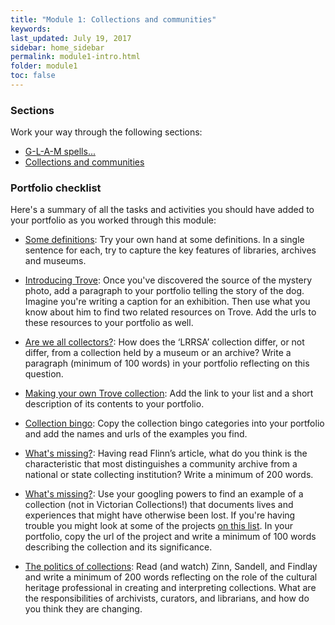 ```yaml
---
title: "Module 1: Collections and communities"
keywords: 
last_updated: July 19, 2017
sidebar: home_sidebar
permalink: module1-intro.html
folder: module1
toc: false
---
```


### Sections

Work your way through the following sections:

* [G-L-A-M spells...](module1-GLAM.html)
* [Collections and communities](module1-communities.html)


### Portfolio checklist

Here's a summary of all the tasks and activities you should have added to your portfolio as you worked through this module:

* [Some definitions](module1-GLAM.html#some-definitions): Try your own hand at some definitions. In a single sentence for each, try to capture the key features of libraries, archives and museums.

* [Introducing Trove](module1-GLAM.html#introducing-trove): Once you've discovered the source of the mystery photo, add a paragraph to your portfolio telling the story of the dog. Imagine you're writing a caption for an exhibition. Then use what you know about him to find two related resources on Trove. Add the urls to these resources to your portfolio as well.

* [Are we all collectors?](module1-GLAM.html#are-we-all-collectors): How does the ‘LRRSA’ collection differ, or not differ, from a collection held by a museum or an archive? Write a paragraph (minimum of 100 words) in your portfolio reflecting on this question.

* [Making your own Trove collection](module1-GLAM.html#making-your-own-trove-collection): Add the link to your list and a short description of its contents to your portfolio.

* [Collection bingo](module1-communities.html#collection-bingo): Copy the collection bingo categories into your portfolio and add the names and urls of the examples you find.

* [What's missing?](module1-communities.html#whats-missing): Having read Flinn’s article, what do you think is the characteristic that most distinguishes a community archive from a national or state collecting institution? Write a minimum of 200 words.

* [What's missing?](module1-communities.html#whats-missing): Use your googling powers to find an example of a collection (not in Victorian Collections!) that documents lives and experiences that might have otherwise been lost. If you're having trouble you might look at some of the projects [on this list](http://criticaldh.roopikarisam.com/social-justice-digital-humanities-projects/). In your portfolio, copy the url of the project and write a minimum of 100 words describing the collection and its significance.

* [The politics of collections](module1-communities.html#the-politics-of-collections): Read (and watch) Zinn, Sandell, and Findlay and write a minimum of 200 words reflecting on the role of the cultural heritage professional in creating and interpreting collections. What are the responsibilities of archivists, curators, and librarians, and how do you think they are changing.
